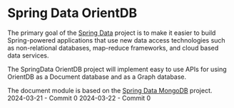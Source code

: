 Spring Data OrientDB
====================

The primary goal of the [Spring Data](http://www.springsource.org/spring-data) project is to make it easier to build Spring-powered applications that use new data access technologies such as non-relational databases, map-reduce frameworks, and cloud based data services.

The SpringData OrientDB project will implement easy to use APIs for using OrientDB as a Document database and as a Graph database. 

The document module is based on the [Spring Data MongoDB](https://github.com/SpringSource/spring-data-mongodb) project. 
2024-03-21 - Commit 0
2024-03-22 - Commit 0
